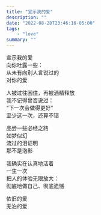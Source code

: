 ```yaml
---
title: "宣示我的爱"
description: ""
date: "2022-08-28T23:46:16-05:00"
tags: 
    - "love"
summary: ""
---
```

宣示我的爱\
向你吐露一些：\
从未有向别人言说过的\
对你的爱

人被过往困住，再被酒精释放\
我不记得曾否说过：\
“下一次会做得更好”\
至少这一次，还算不错

品尝一些必经之路\
如梦似幻\
流过的泪证明\
那不是泡影

我确实在认真地活着\
一生一次\
把人的体验无限放大：\
彻底地做自己、彻底遗憾

依旧的爱\
无泊的爱
